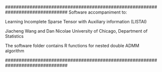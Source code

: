 ###############################################################################
Software accompaniment to:

Learning Incomplete Sparse Tensor with Auxiliary information (LISTAI)

Jiacheng Wang and Dan Nicolae
University of Chicago, Department of Statistics

The software folder contains R functions for nested double ADMM algorithm

###############################################################################
